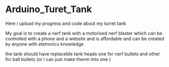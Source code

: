 # Arduino_Turet_Tank
Here i upload my progress and code about my turret tank

My goal is to create a nerf tank with a motorised nerf blaster which can be controlled with a phone and a website and is affordable and can be created by anyone with eletronics knowledge

the tank should have replaceble tank heads one for nerf bullets and other for ball bullets (or i can just make thenm into one )
